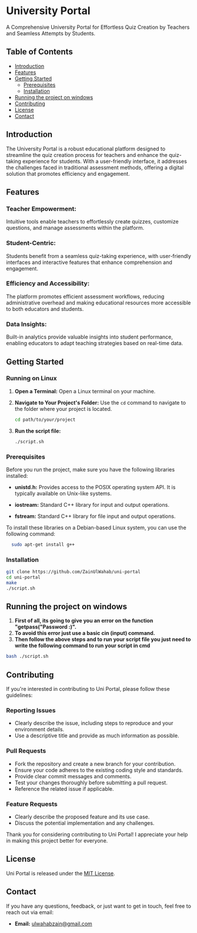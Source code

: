 # University Portal

A Comprehensive University Portal for Effortless Quiz Creation by Teachers and Seamless Attempts by Students.

## Table of Contents

- [Introduction](#introduction)
- [Features](#features)
- [Getting Started](#getting-started)
  - [Prerequisites](#prerequisites)
  - [Installation](#installation)
- [Running the project on windows](#running-the-project-on-windows)
- [Contributing](#contributing)
- [License](#license)
- [Contact](#contact)

## Introduction

The University Portal is a robust educational platform designed to streamline the quiz creation process for teachers and enhance the quiz-taking experience for students. With a user-friendly interface, it addresses the challenges faced in traditional assessment methods, offering a digital solution that promotes efficiency and engagement.

## Features

### Teacher Empowerment: 
Intuitive tools enable teachers to effortlessly create quizzes, customize questions, and manage assessments within the platform.

### Student-Centric: 
Students benefit from a seamless quiz-taking experience, with user-friendly interfaces and interactive features that enhance comprehension and engagement.

### Efficiency and Accessibility: 
The platform promotes efficient assessment workflows, reducing administrative overhead and making educational resources more accessible to both educators and students.

### Data Insights: 
Built-in analytics provide valuable insights into student performance, enabling educators to adapt teaching strategies based on real-time data.


## Getting Started

### Running on Linux

1. **Open a Terminal:**
   Open a Linux terminal on your machine.

2. **Navigate to Your Project's Folder:**
   Use the `cd` command to navigate to the folder where your project is located.
   ```bash
   cd path/to/your/project
3. **Run the script file:**
   ```bash
   ./script.sh

### Prerequisites

Before you run the project, make sure you have the following libraries installed:

- **unistd.h:** Provides access to the POSIX operating system API. It is typically available on Unix-like systems.

- **iostream:** Standard C++ library for input and output operations.

- **fstream:** Standard C++ library for file input and output operations.

To install these libraries on a Debian-based Linux system, you can use the following command:
  ```bash
    sudo apt-get install g++
  ```
### Installation
```bash
git clone https://github.com/ZainUlWahab/uni-portal
cd uni-portal
make
./script.sh
```
## Running the project on windows
1. **First of all, its going to give you an error on the function "getpass("Password :)".**
2. **To avoid this error just use a basic cin (input) command.**
3. **Then follow the above steps and to run your script file you just need to write the following command to run your script in cmd**
```bash
bash ./script.sh
```
## Contributing

If you're interested in contributing to Uni Portal, please follow these guidelines:

### Reporting Issues

- Clearly describe the issue, including steps to reproduce and your environment details.
- Use a descriptive title and provide as much information as possible.

### Pull Requests

- Fork the repository and create a new branch for your contribution.
- Ensure your code adheres to the existing coding style and standards.
- Provide clear commit messages and comments.
- Test your changes thoroughly before submitting a pull request.
- Reference the related issue if applicable.

### Feature Requests

- Clearly describe the proposed feature and its use case.
- Discuss the potential implementation and any challenges.

Thank you for considering contributing to Uni Portal! I appreciate your help in making this project better for everyone.

## License
Uni Portal is released under the [MIT License](LICENSE).

## Contact
If you have any questions, feedback, or just want to get in touch, feel free to reach out via email:

- **Email:** ulwahabzain@gmail.com
